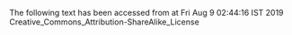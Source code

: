The following text has been accessed from at Fri Aug 9 02:44:16 IST 2019
Creative_Commons_Attribution-ShareAlike_License
